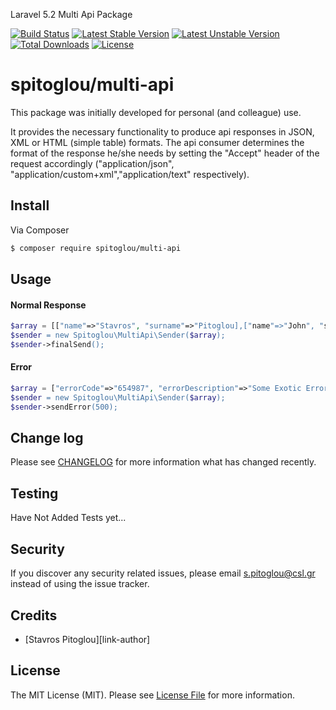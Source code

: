 Laravel 5.2 Multi Api Package

[![Build Status](https://travis-ci.org/spitoglou/multi-api.svg?branch=master)](https://travis-ci.org/spitoglou/multi-api)
[![Latest Stable Version](https://poser.pugx.org/spitoglou/multi-api/version)](https://packagist.org/packages/spitoglou/multi-api)
[![Latest Unstable Version](https://poser.pugx.org/spitoglou/multi-api/v/unstable)](//packagist.org/packages/spitoglou/multi-api)
[![Total Downloads](https://poser.pugx.org/spitoglou/multi-api/downloads)](https://packagist.org/packages/spitoglou/multi-api)
[![License](https://poser.pugx.org/spitoglou/multi-api/license)](https://packagist.org/packages/spitoglou/multi-api)

# spitoglou/multi-api

This package was initially developed for personal (and colleague) use.

It provides the necessary functionality to produce api responses in JSON, XML or HTML (simple table) formats. 
The api consumer determines the format of the response he/she needs by setting the "Accept" header of the request accordingly 
("application/json", "application/custom+xml","application/text" respectively).

## Install

Via Composer

``` bash
$ composer require spitoglou/multi-api
```

## Usage
#### Normal Response

``` php
$array = [["name"=>"Stavros", "surname"=>"Pitoglou],["name"=>"John", "surname"=>"Doe"];
$sender = new Spitoglou\MultiApi\Sender($array);
$sender->finalSend();
```
#### Error
``` php
$array = ["errorCode"=>"654987", "errorDescription"=>"Some Exotic Error]
$sender = new Spitoglou\MultiApi\Sender($array);
$sender->sendError(500);
```

## Change log

Please see [CHANGELOG](CHANGELOG.md) for more information what has changed recently.

## Testing

Have Not Added Tests yet...

## Security

If you discover any security related issues, please email s.pitoglou@csl.gr instead of using the issue tracker.

## Credits

- [Stavros Pitoglou][link-author]

## License

The MIT License (MIT). Please see [License File](LICENSE.md) for more information.
